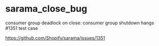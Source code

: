 # sarama_close_bug

consumer group deadlock on close: consumer group shutdown hangs #1351 test case

https://github.com/Shopify/sarama/issues/1351
